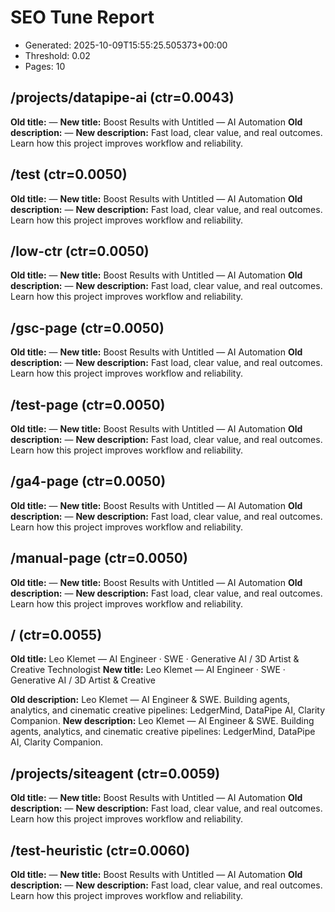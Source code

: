 # SEO Tune Report

- Generated: 2025-10-09T15:55:25.505373+00:00
- Threshold: 0.02
- Pages: 10

## /projects/datapipe-ai  (ctr=0.0043)
**Old title:** —
**New title:** Boost Results with Untitled — AI Automation
**Old description:** —
**New description:** Fast load, clear value, and real outcomes. Learn how this project improves workflow and reliability.

## /test  (ctr=0.0050)
**Old title:** —
**New title:** Boost Results with Untitled — AI Automation
**Old description:** —
**New description:** Fast load, clear value, and real outcomes. Learn how this project improves workflow and reliability.

## /low-ctr  (ctr=0.0050)
**Old title:** —
**New title:** Boost Results with Untitled — AI Automation
**Old description:** —
**New description:** Fast load, clear value, and real outcomes. Learn how this project improves workflow and reliability.

## /gsc-page  (ctr=0.0050)
**Old title:** —
**New title:** Boost Results with Untitled — AI Automation
**Old description:** —
**New description:** Fast load, clear value, and real outcomes. Learn how this project improves workflow and reliability.

## /test-page  (ctr=0.0050)
**Old title:** —
**New title:** Boost Results with Untitled — AI Automation
**Old description:** —
**New description:** Fast load, clear value, and real outcomes. Learn how this project improves workflow and reliability.

## /ga4-page  (ctr=0.0050)
**Old title:** —
**New title:** Boost Results with Untitled — AI Automation
**Old description:** —
**New description:** Fast load, clear value, and real outcomes. Learn how this project improves workflow and reliability.

## /manual-page  (ctr=0.0050)
**Old title:** —
**New title:** Boost Results with Untitled — AI Automation
**Old description:** —
**New description:** Fast load, clear value, and real outcomes. Learn how this project improves workflow and reliability.

## /  (ctr=0.0055)
**Old title:** Leo Klemet — AI Engineer · SWE · Generative AI / 3D Artist & Creative
      Technologist
**New title:** Leo Klemet — AI Engineer · SWE · Generative AI / 3D Artist & Creative

**Old description:** Leo Klemet — AI Engineer & SWE. Building agents, analytics, and cinematic creative pipelines: LedgerMind, DataPipe AI, Clarity Companion.
**New description:** Leo Klemet — AI Engineer & SWE. Building agents, analytics, and cinematic creative pipelines: LedgerMind, DataPipe AI, Clarity Companion.

## /projects/siteagent  (ctr=0.0059)
**Old title:** —
**New title:** Boost Results with Untitled — AI Automation
**Old description:** —
**New description:** Fast load, clear value, and real outcomes. Learn how this project improves workflow and reliability.

## /test-heuristic  (ctr=0.0060)
**Old title:** —
**New title:** Boost Results with Untitled — AI Automation
**Old description:** —
**New description:** Fast load, clear value, and real outcomes. Learn how this project improves workflow and reliability.
